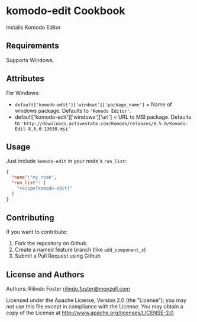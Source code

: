 komodo-edit Cookbook
====================
Installs Komodo Editor


Requirements
------------
Supports Windows.

Attributes
----------

For Windows: 
* `default['komodo-edit']['windows']['package_name']` =  Name of windows package. Defaults to `'Komodo Editor'`.
* default['komodo-edit']['windows']['url'] = URL to MSI package. Defaults to `'http://downloads.activestate.com/Komodo/releases/8.5.0/Komodo-Edit-8.5.0-13638.msi'`

Usage
-----

Just include `komodo-edit` in your node's `run_list`:

```json
{
  "name":"my_node",
  "run_list": [
    "recipe[komodo-edit]"
  ]
}
```

Contributing
------------
If you want to contribute:

1. Fork the repository on Github
2. Create a named feature branch (like `add_component_x`)
3. Submit a Pull Request using Github

License and Authors
-------------------
Authors: Rilindo Foster <rilindo.foster@monzell.com>

Licensed under the Apache License, Version 2.0 (the "License");
you may not use this file except in compliance with the License.
You may obtain a copy of the License at http://www.apache.org/licenses/LICENSE-2.0
